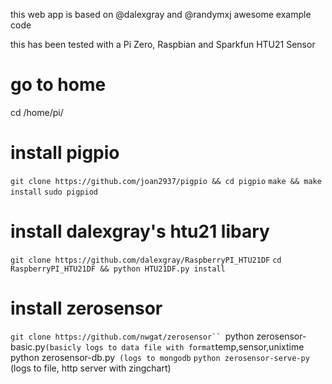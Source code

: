 this web app is based on @dalexgray and @randymxj awesome example code 

this has been tested with a Pi Zero, Raspbian and Sparkfun HTU21 Sensor

# go to home
cd /home/pi/

# install pigpio

`git clone https://github.com/joan2937/pigpio && cd pigpio`
`make && make install`
`sudo pigpiod`

# install dalexgray's htu21 libary

`git clone https://github.com/dalexgray/RaspberryPI_HTU21DF`
`cd RaspberryPI_HTU21DF && python HTU21DF.py install`

# install zerosensor

`git clone https://github.com/nwgat/zerosensor``
`python zerosensor-basic.py` (basicly logs to data file with format `temp,sensor,unixtime`
`python zerosensor-db.py` (logs to mongodb`
`python zerosensor-serve-py` (logs to file, http server with zingchart)
